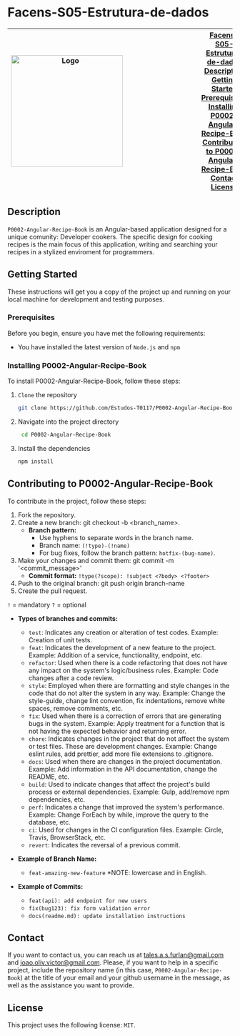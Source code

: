 # Facens-S05-Estrutura-de-dados

| <img src="https://github.com/Estudos-T0117/Estudos-T0117-Facens-S05-Estrutura-de-dados/assets/104631043/25357703-fe96-49f7-be26-3c9217691352" alt="Logo" width="250" style="margin-right: 10rem;"> | [Facens-S05-Estrutura-de-dados](#Facens-S05-Estrutura-de-dados)<br>[Description](#description)<br>[Getting Started](#getting-started)<br>[Prerequisites](#prerequisites)<br>[Installing P0002-Angular-Recipe-Book](#installing-P0002-Angular-Recipe-Book)<br>[Contributing to P0002-Angular-Recipe-Book](#contributing-to-P0002-Angular-Recipe-Book)<br>[Contact](#contact)<br>[License](#license) 	|
|---|---|

## Description

`P0002-Angular-Recipe-Book` is an Angular-based application designed for a unique comunity: Developer cookers. The specific design for cooking recipes is the main focus of this application, writing and searching your recipes in a stylized enviroment for programmers.

## Getting Started

These instructions will get you a copy of the project up and running on your local machine for development and testing purposes.

### Prerequisites

Before you begin, ensure you have met the following requirements:

- You have installed the latest version of `Node.js` and `npm`

### Installing P0002-Angular-Recipe-Book

To install P0002-Angular-Recipe-Book, follow these steps:

1. `Clone` the repository

   ```bash
   git clone https://github.com/Estudos-T0117/P0002-Angular-Recipe-Book
   ```

2. Navigate into the project directory

   ```bash
    cd P0002-Angular-Recipe-Book
   ```

3. Install the dependencies

    ```bash
    npm install
    ```

## Contributing to P0002-Angular-Recipe-Book

To contribute in the project, follow these steps:

1. Fork the repository.
2. Create a new branch: git checkout -b <branch_name>.
   - **Branch pattern:**
     - Use hyphens to separate words in the branch name.
     - Branch name: `(!type)-(!name)`
     - For bug fixes, follow the branch pattern: `hotfix-(bug-name)`.
3. Make your changes and commit them: git commit -m '<commit_message>'
   - **Commit format:** `!type(?scope): !subject <?body> <?footer>`
4. Push to the original branch: git push origin branch-name
5. Create the pull request.

`!` = mandatory
`?` = optional

- **Types of branches and commits:**
  - `test`: Indicates any creation or alteration of test codes. Example: Creation of unit tests.
  - `feat`: Indicates the development of a new feature to the project. Example: Addition of a service, functionality, endpoint, etc.
  - `refactor`: Used when there is a code refactoring that does not have any impact on the system's logic/business rules. Example: Code changes after a code review.
  - `style`: Employed when there are formatting and style changes in the code that do not alter the system in any way. Example: Change the style-guide, change lint convention, fix indentations, remove white spaces, remove comments, etc.
  - `fix`: Used when there is a correction of errors that are generating bugs in the system. Example: Apply treatment for a function that is not having the expected behavior and returning error.
  - `chore`: Indicates changes in the project that do not affect the system or test files. These are development changes. Example: Change eslint rules, add prettier, add more file extensions to .gitignore.
  - `docs`: Used when there are changes in the project documentation. Example: Add information in the API documentation, change the README, etc.
  - `build`: Used to indicate changes that affect the project's build process or external dependencies. Example: Gulp, add/remove npm dependencies, etc.
  - `perf`: Indicates a change that improved the system's performance. Example: Change ForEach by while, improve the query to the database, etc.
  - `ci`: Used for changes in the CI configuration files. Example: Circle, Travis, BrowserStack, etc.
  - `revert`: Indicates the reversal of a previous commit.

- **Example of Branch Name:**
  - `feat-amazing-new-feature`
  *NOTE: lowercase and in English.

- **Example of Commits:**
  - `feat(api): add endpoint for new users`
  - `fix(bug123): fix form validation error`
  - `docs(readme.md): update installation instructions`

## Contact

If you want to contact us, you can reach us at <tales.a.s.furlan@gmail.com> and <joao.oliv.victor@gmail.com>.
Please, if you want to help in a specific project, include the repository name (in this case, `P0002-Angular-Recipe-Book`) at the title of your email and your github username in the message, as well as the assistance you want to provide.

## License

This project uses the following license: `MIT`.
#
